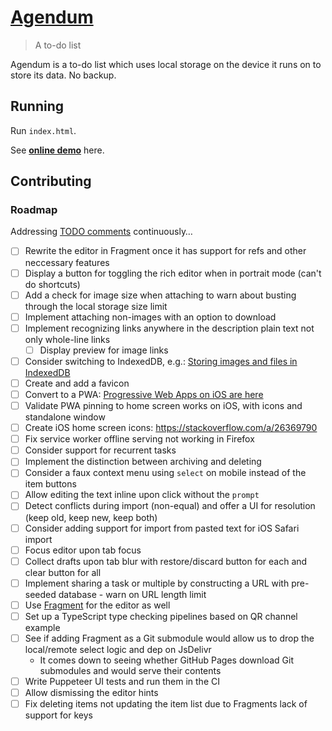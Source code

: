 # [Agendum](https://agendum.today)

> A to-do list

Agendum is a to-do list which uses local storage on the device it runs on to store its data. No backup.

## Running

Run `index.html`.

See [**online demo**](https://agendum.today) here.

## Contributing

### Roadmap

Addressing [TODO comments](https://github.com/TomasHubelbauer/agenda/search?q=todo) continuously…

- [ ] Rewrite the editor in Fragment once it has support for refs and other neccessary features
- [ ] Display a button for toggling the rich editor when in portrait mode (can't do shortcuts)
- [ ] Add a check for image size when attaching to warn about busting through the local storage size limit
- [ ] Implement attaching non-images with an option to download
- [ ] Implement recognizing links anywhere in the description plain text not only whole-line links
  - [ ] Display preview for image links
- [ ] Consider switching to IndexedDB, e.g.: [Storing images and files in IndexedDB](https://hacks.mozilla.org/2012/02/storing-images-and-files-in-indexeddb/)
- [ ] Create and add a favicon
- [ ] Convert to a PWA: [Progressive Web Apps on iOS are here](https://medium.com/@firt/progressive-web-apps-on-ios-are-here-d00430dee3a7)
- [ ] Validate PWA pinning to home screen works on iOS, with icons and standalone window
- [ ] Create iOS home screen icons: https://stackoverflow.com/a/26369790
- [ ] Fix service worker offline serving not working in Firefox
- [ ] Consider support for recurrent tasks
- [ ] Implement the distinction between archiving and deleting
- [ ] Consider a faux context menu using `select` on mobile instead of the item buttons
- [ ] Allow editing the text inline upon click without the `prompt`
- [ ] Detect conflicts during import (non-equal) and offer a UI for resolution (keep old, keep new, keep both)
- [ ] Consider adding support for import from pasted text for iOS Safari import
- [ ] Focus editor upon tab focus
- [ ] Collect drafts upon tab blur with restore/discard button for each and clear button for all
- [ ] Implement sharing a task or multiple by constructing a URL with pre-seeded database - warn on URL length limit
- [ ] Use [Fragment](https://github.com/TomasHubelbauer/fragment) for the editor as well
- [ ] Set up a TypeScript type checking pipelines based on QR channel example
- [ ] See if adding Fragment as a Git submodule would allow us to drop the local/remote select logic and dep on JsDelivr
  - It comes down to seeing whether GitHub Pages download Git submodules and would serve their contents
- [ ] Write Puppeteer UI tests and run them in the CI
- [ ] Allow dismissing the editor hints
- [ ] Fix deleting items not updating the item list due to Fragments lack of support for keys
